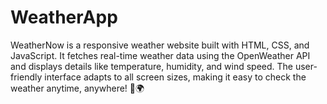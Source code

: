 # WeatherApp
WeatherNow is a responsive weather website built with HTML, CSS, and JavaScript. It fetches real-time weather data using the OpenWeather API and displays details like temperature, humidity, and wind speed. The user-friendly interface adapts to all screen sizes, making it easy to check the weather anytime, anywhere! 🚀🌍
